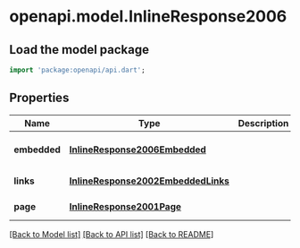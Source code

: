 # openapi.model.InlineResponse2006

## Load the model package
```dart
import 'package:openapi/api.dart';
```

## Properties
Name | Type | Description | Notes
------------ | ------------- | ------------- | -------------
**embedded** | [**InlineResponse2006Embedded**](InlineResponse2006Embedded.md) |  | [optional] [default to null]
**links** | [**InlineResponse2002EmbeddedLinks**](InlineResponse2002EmbeddedLinks.md) |  | [default to null]
**page** | [**InlineResponse2001Page**](InlineResponse2001Page.md) |  | [default to null]

[[Back to Model list]](../README.md#documentation-for-models) [[Back to API list]](../README.md#documentation-for-api-endpoints) [[Back to README]](../README.md)


